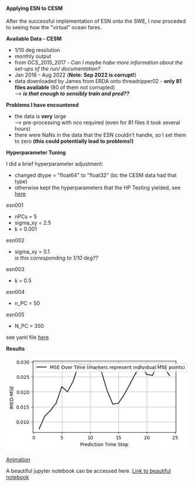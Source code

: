 #### Applying ESN to CESM

After the successful implementation of ESN onto the SWE, I now proceded to seeing how the "virtual" ocean fares.

**Available Data - CESM** 

- 1/10 deg resolution
- monthly output
- from GCS_2015_2017 - _Can I maybe habe more information about the set-ups of the run/ documentation?_
- Jan 2016 - Aug 2022 (**Note: Sep 2022 is corrupt!**)
- data downloaded by James from ERDA onto threadripper02 - **only 81 files available** (80 of them not corrupted)
  <br> --> **_is that enough to sensibly train and pred??_**

**Problems I have encountered**
- the data is **very** large
  <br> --> pre-processing with nco required (even for 81 files it took several hours)
- there were NaNs in the data that the ESN couldn't handle, so I set them to zero **(this could potentially lead to problems!)**

**Hyperparameter Tuning**

I did a brief hyperparameter adjustment: 
- changed dtype = "float64" to "float32" (bc the CESM data had that type)
- otherwise kept the hyperparameters that the HP Testing yielded, see [here](./Hyperparameter_Tuning_SWE.md)

esn001
- nPCs = 5
- sigma_xy = 2.5
- k = 0.001 

esn002
- sigma_xy = 0.1
  <br> _is this corresponding to 1/10 deg??_

esn003 
- k = 0.5

esn004
- n_PC = 50

esn005 
- N_PC = 350

see yaml file [here](./esn_arguments_CESM_005.yaml)


**Results**

![MSE](./MSE_plot_CESM_005.png)

[Animation](./comparison_CESM_005.mp4)

A beautiful jupyter notebook can be accessed here. [Link to beautiful notebook](/code/Apply_ESN_to_CESM_1st_try.ipynb)






